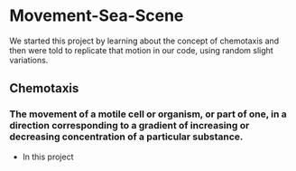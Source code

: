 # Movement-Sea-Scene
We started this project by learning about the concept of chemotaxis and then were told to replicate that motion in our code, using random slight variations.

## Chemotaxis
### The movement of a motile cell or organism, or part of one, in a direction corresponding to a gradient of increasing or decreasing concentration of a particular substance.

+ In this project
